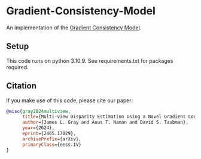 # Gradient-Consistency-Model
An implementation of the [Gradient Consistency Model](https://arxiv.org/abs/2405.17029).

## Setup
This code runs on python 3.10.9. See requirements.txt for packages required.


## Citation
If you make use of this code, please cite our paper:
```bibtex
@misc{gray2024multiview,
      title={Multi-view Disparity Estimation Using a Novel Gradient Consistency Model}, 
      author={James L. Gray and Aous T. Naman and David S. Taubman},
      year={2024},
      eprint={2405.17029},
      archivePrefix={arXiv},
      primaryClass={eess.IV}
}
```
